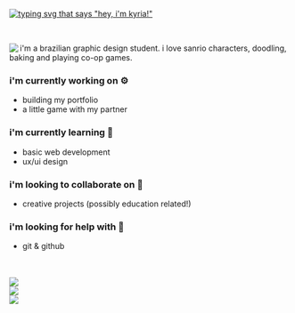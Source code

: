 [![typing svg that says "hey, i'm kyria!"](https://readme-typing-svg.demolab.com?font=Pixelify+Sans&size=30&duration=3500&pause=500&color=4F5D2F&center=true&vCenter=true&random=false&width=1012&lines=hey%2C+i'm+kyria+!++(%CB%B5+%E2%80%A2%CC%80+%E1%B4%97+-+%CB%B5+)+%E2%9C%A7)](https://git.io/typing-svg)

<br>

<div>
  <img src="https://media.giphy.com/media/S9Pthvoo5zrTDhHIJA/giphy.gif?cid=ecf05e474mhujtfz87iukow17hohj51rhknnrlfjxcoqqbxr&ep=v1_stickers_search&rid=giphy.gif&ct=s" align="left">
  <div align="right">
    <p align="left">i'm a brazilian graphic design student. i love sanrio characters, doodling, baking and playing co-op games.</p>
    <i class="devicon-figma-plain"></i>
    <div align="left">
      
### i'm currently working on ⚙
- building my portfolio
- a little game with my partner

### i'm currently learning 🌱
- basic web development
- ux/ui design

### i'm looking to collaborate on 👀
- creative projects (possibly education related!)
    </div>
  </div>
</div>

<div align="left">
  
  ### i'm looking for help with 🤝
- git & github
  
</div>

<br>
<br>

<div align="left">
<a href="https://github.com/kyr1a/">
  <img  src="https://github-readme-stats.vercel.app/api?username=kyr1a&show_icons=false&title_color=4F5D2F&text_color=FDF8C3&icon_color=4F5D2F&bg_color=00000000&border_radius=16&number_format=short&custom_title=🧾%20my%20stats%20!%20⋆˙⟡&rank_icon=github&card_width=200&bFDF8C3&border_color=FDF8C3#gh-dark-mode-only"/>
</a>

<br>

<a href="https://github.com/kyr1a/git-github">
  <img src="https://github-readme-stats.vercel.app/api/pin/?username=kyr1a&repo=git-github&show_icons=false&title_color=4F5D2F&text_color=FDF8C3&icon_color=4F5D2F&bg_color=00000000&border_radius=16&number_format=short&custom_title=🧾%20my%20stats%20!%20⋆˙⟡&rank_icon=github&card_width=200&bFDF8C3&border_color=FDF8C3#gh-dark-mode-only"/>
</a>

<br>

<a href="https://github.com/kyr1a/">
  <img src="https://github-readme-stats.vercel.app/api/top-langs/?username=kyr1a&show_icons=false&title_color=4F5D2F&text_color=FDF8C3&icon_color=4F5D2F&bg_color=00000000&border_radius=16&number_format=short&custom_title=%20my%20top%20languages%20!%20⋆˙⟡&rank_icon=github&card_width=200&size_weight=0.5&count_weight=0.5&layout=compact&border_color=FDF8C3#gh-dark-mode-only"/>
</a>
</div>



